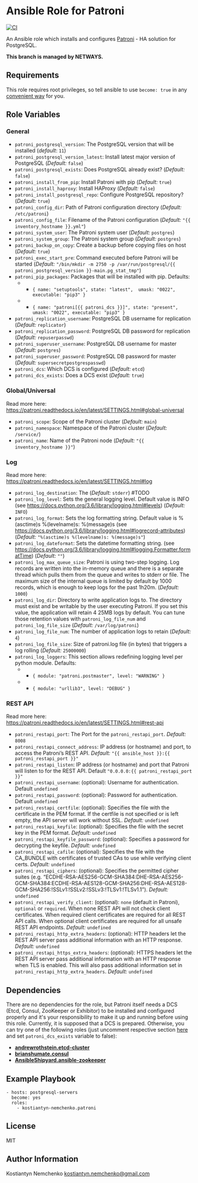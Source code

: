 # Ansible Role for Patroni

[![CI](https://github.com/NETWAYS/ansible-role-patroni/actions/workflows/ci.yml/badge.svg?event=push)](https://github.com/NETWAYS/ansible-role-patroni/actions/workflows/ci.yml)

An Ansible role which installs and configures [Patroni](https://github.com/zalando/patroni/) - HA solution for PostgreSQL.

**This branch is managed by NETWAYS.**

## Requirements

This role requires root privileges, so tell ansible to use `become: true` in any [convenient way](http://docs.ansible.com/ansible/latest/become.html) for you.

## Role Variables

### General

- `patroni_postgresql_version`: The PostgreSQL version that will be installed (*default*: `11`)
- `patroni_postgresql_version_latest`: Install latest major version of PostgreSQL (*Default:* `false`)
- `patroni_postgresql_exists`: Does PostgreSQL already exist? (*Default:* `false`)
- `patroni_install_from_pip`: Install Patroni with pip (*Default:* `true`)
- `patroni_install_haproxy`: Install HAProxy (*Default:* `false`)
- `patroni_install_postgresql_repo`: Configure PostgreSQL repository? (*Default:* `true`)
- `patroni_config_dir`: Path of Patroni configuration directory (*Default:* `/etc/patroni`)
- `patroni_config_file`: Filename of the Patroni configuration (*Default:* `"{{ inventory_hostname }}.yml"`)
- `patroni_system_user`: The Patroni system user (*Default:* `postgres`)
- `patroni_system_group`: The Patroni system group (*Default:* `postgres`)
- `patroni_backup_on_copy`: Create a backup before copying files on host (*Default:* `true`)
- `patroni_exec_start_pre`: Command executed before Patroni will be started (*Default:* `"/bin/mkdir -m 2750 -p /var/run/postgresql/{{ patroni_postgresql_version }}-main.pg_stat_tmp"`)
- `patroni_pip_packages`: Packages that will be installed with pip. Defaults:
  - - `{ name: "setuptools", state: "latest",  umask: "0022", executable: "pip3" }`
  - - `{ name: "patroni[{{ patroni_dcs }}]", state: "present", umask: "0022", executable: "pip3" }`
- `patroni_replication_username`: PostgreSQL DB username for replication (*Default:* `replicator`)
- `patroni_replication_password`: PostgreSQL DB password for replication (*Default:* `repuserpasswd`)
- `patroni_superuser_username`: PostgreSQL DB username for master (*Default:* `postgres`)
- `patroni_superuser_password`: PostgreSQL DB password for master (*Default:* `supersecretpostgrespasswd`)
- `patroni_dcs`: Which DCS is configured (*Default:* `etcd`)
- `patroni_dcs_exists`: Does a DCS exist (*Default:* `true`)

### Global/Universal

Read more here: https://patroni.readthedocs.io/en/latest/SETTINGS.html#global-universal

- `patroni_scope`: Scope of the Patroni cluster (*Default:* `main`)
- `patroni_namespace`: Namespace of the Patroni cluster (*Default:* `/service/`)
- `patroni_name`: Name of the Patroni node (*Default:* `"{{ inventory_hostname }}"`)

### Log

Read more here: https://patroni.readthedocs.io/en/latest/SETTINGS.html#log

- `patroni_log_destination`: The  (*Default:* `stderr`) #TODO
- `patroni_log_level`: Sets the general logging level. Default value is INFO (see https://docs.python.org/3.6/library/logging.html#levels) (*Default:* `INFO`)
- `patroni_log_format`: Sets the log formatting string. Default value is %(asctime)s %(levelname)s: %(message)s (see https://docs.python.org/3.6/library/logging.html#logrecord-attributes) (*Default:* `"%(asctime)s %(levelname)s: %(message)s"`)
- `patroni_log_dateformat`: Sets the datetime formatting string. (see https://docs.python.org/3.6/library/logging.html#logging.Formatter.formatTime) (*Default:* `""`)
- `patroni_log_max_queue_size`: Patroni is using two-step logging. Log records are written into the in-memory queue and there is a separate thread which pulls them from the queue and writes to stderr or file. The maximum size of the internal queue is limited by default by 1000 records, which is enough to keep logs for the past 1h20m. (*Default:* `1000`)
- `patroni_log_dir`: Directory to write application logs to. The directory must exist and be writable by the user executing Patroni. If you set this value, the application will retain 4 25MB logs by default. You can tune those retention values with `patroni_log_file_num` and `patroni_log_file_size` (*Default:* `/var/log/patroni`)
- `patroni_log_file_num`: The number of application logs to retain (*Default:* `4`)
- `patroni_log_file_size`: Size of patroni.log file (in bytes) that triggers a log rolling (*Default:* `25000000`)
- `patroni_log_loggers`: This section allows redefining logging level per python module. Defaults:
  - - `{ module: "patroni.postmaster", level: "WARNING" }`
  - - `{ module: "urllib3", level: "DEBUG" }`

### REST API

Read more here: https://patroni.readthedocs.io/en/latest/SETTINGS.html#rest-api
- `patroni_restapi_port`: The Port for the `patroni_restapi_port`. *Default:* `8008`
- `patroni_restapi_connect_address`: IP address (or hostname) and port, to access the Patroni’s REST API. *Default:* `"{{ ansible_host }}:{{ patroni_restapi_port }}"`
- `patroni_restapi_listen`: IP address (or hostname) and port that Patroni will listen to for the REST API. Default `"0.0.0.0:{{ patroni_restapi_port }}"`
- `patroni_restapi_username`: (optional): Username for authentication. Default `undefined`
- `patroni_restapi_password`: (optional): Password for authentication. Default `undefined`
- `patroni_restapi_certfile`: (optional): Specifies the file with the certificate in the PEM format. If the certfile is not specified or is left empty, the API server will work without SSL. *Default:* `undefined`
- `patroni_restapi_keyfile`: (optional): Specifies the file with the secret key in the PEM format. *Default:* `undefined`
- `patroni_restapi_keyfile_password`: (optional): Specifies a password for decrypting the keyfile. *Default:* `undefined`
- `patroni_restapi_cafile`: (optional): Specifies the file with the CA_BUNDLE with certificates of trusted CAs to use while verifying client certs. *Default:* `undefined`
- `patroni_restapi_ciphers`: (optional): Specifies the permitted cipher suites (e.g. “ECDHE-RSA-AES256-GCM-SHA384:DHE-RSA-AES256-GCM-SHA384:ECDHE-RSA-AES128-GCM-SHA256:DHE-RSA-AES128-GCM-SHA256:!SSLv1:!SSLv2:!SSLv3:!TLSv1:!TLSv1.1”). *Default:* `undefined`
- `patroni_restapi_verify_client`: (optional): `none` (default in Patroni), `optional` or `required`. When none REST API will not check client certificates. When required client certificates are required for all REST API calls. When optional client certificates are required for all unsafe REST API endpoints. *Default:* `undefined` 
- `patroni_restapi_http_extra_headers`: (optional): HTTP headers let the REST API server pass additional information with an HTTP response. *Default:* `undefined`
- `patroni_restapi_https_extra_headers`:  (optional): HTTPS headers let the REST API server pass additional information with an HTTP response when TLS is enabled. This will also pass additional information set in `patroni_restapi_http_extra_headers`. *Default:* `undefined`


## Dependencies

There are no dependencies for the role, but Patroni itself needs a DCS (Etcd, Consul, ZooKeeper or Exhibitor) to be installed and configured properly and it's your responsibility to make it up and running before using this role.
Currently, it is supposed that a DCS is prepared. Otherwise, you can try one of the following roles (just uncomment respective section [here](https://github.com/kostiantyn-nemchenko/ansible-role-patroni/blob/master/meta/main.yml#L28) and set `patroni_dcs_exists` variable to false):

* [**andrewrothstein.etcd-cluster**](https://github.com/andrewrothstein/ansible-etcd-cluster)
* [**brianshumate.consul**](https://github.com/brianshumate/ansible-consul)
* [**AnsibleShipyard.ansible-zookeeper**](https://github.com/AnsibleShipyard/ansible-zookeeper)

## Example Playbook

    - hosts: postgresql-servers
      become: yes
      roles:
        - kostiantyn-nemchenko.patroni

## License

MIT

## Author Information
Kostiantyn Nemchenko <kostiantyn.nemchenko@gmail.com>
